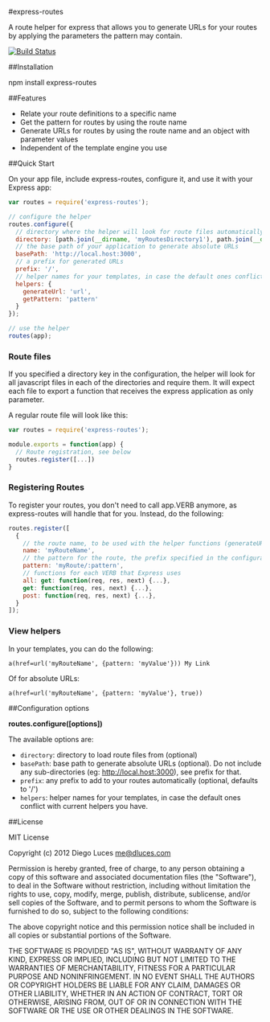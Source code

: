#express-routes

A route helper for express that allows you to generate URLs for your routes by applying the parameters the pattern may contain.

[![Build Status](https://secure.travis-ci.org/dluces/express-routes.png)](http://travis-ci.org/dluces/express-routes)


##Installation

  npm install express-routes

##Features

  * Relate your route definitions to a specific name
  * Get the pattern for routes by using the route name
  * Generate URLs for routes by using the route name and an object with parameter values
  * Independent of the template engine you use
  
##Quick Start

On your app file, include express-routes, configure it, and use it with your Express app:

``` javascript
var routes = require('express-routes');

// configure the helper
routes.configure({
  // directory where the helper will look for route files automatically (optional)
  directory: [path.join(__dirname, 'myRoutesDirectory1'), path.join(__dirname, 'myRoutesDirectory2')],
  // the base path of your application to generate absolute URLs
  basePath: 'http://local.host:3000',
  // a prefix for generated URLs
  prefix: '/',
  // helper names for your templates, in case the default ones conflict with current helpers you have.
  helpers: {
    generateUrl: 'url',
    getPattern: 'pattern'
  }
});

// use the helper
routes(app);
```

### Route files

If you specified a directory key in the configuration, the helper will look for all javascript files in each of the directories and require them.
It will expect each file to export a function that receives the express application as only parameter.

A regular route file will look like this:

``` javascript
var routes = require('express-routes');

module.exports = function(app) {
  // Route registration, see below
  routes.register([...])
}
```

### Registering Routes

To register your routes, you don't need to call app.VERB anymore, as express-routes will handle that for you. Instead, do the following:

``` javascript
routes.register([
  {
    // the route name, to be used with the helper functions (generateURL or getPattern)
    name: 'myRouteName',
    // the pattern for the route, the prefix specified in the configuration will be added at the begining (should not include it)
    pattern: 'myRoute/:pattern',
    // functions for each VERB that Express uses
    all: get: function(req, res, next) {...},
    get: function(req, res, next) {...},
    post: function(req, res, next) {...},
  }
]);
```

### View helpers

In your templates, you can do the following:
```
a(href=url('myRouteName', {pattern: 'myValue'})) My Link
``` 

Of for absolute URLs:
```
a(href=url('myRouteName', {pattern: 'myValue'}, true))
``` 

##Configuration options

**routes.configure([options])**

The available options are:

* `directory`: directory to load route files from (optional)
* `basePath`: base path to generate absolute URLs (optional). Do not include any sub-directories (eg: http://local.host:3000), see prefix for that.
* `prefix`: any prefix to add to your routes automatically (optional, defaults to '/')
* `helpers`: helper names for your templates, in case the default ones conflict with current helpers you have.

##License

MIT License

Copyright (c) 2012 Diego Luces <me@dluces.com>

Permission is hereby granted, free of charge, to any person obtaining a copy
of this software and associated documentation files (the "Software"), to deal
in the Software without restriction, including without limitation the rights
to use, copy, modify, merge, publish, distribute, sublicense, and/or sell
copies of the Software, and to permit persons to whom the Software is
furnished to do so, subject to the following conditions:

The above copyright notice and this permission notice shall be included in
all copies or substantial portions of the Software.

THE SOFTWARE IS PROVIDED "AS IS", WITHOUT WARRANTY OF ANY KIND, EXPRESS OR
IMPLIED, INCLUDING BUT NOT LIMITED TO THE WARRANTIES OF MERCHANTABILITY,
FITNESS FOR A PARTICULAR PURPOSE AND NONINFRINGEMENT. IN NO EVENT SHALL THE
AUTHORS OR COPYRIGHT HOLDERS BE LIABLE FOR ANY CLAIM, DAMAGES OR OTHER
LIABILITY, WHETHER IN AN ACTION OF CONTRACT, TORT OR OTHERWISE, ARISING FROM,
OUT OF OR IN CONNECTION WITH THE SOFTWARE OR THE USE OR OTHER DEALINGS IN
THE SOFTWARE.